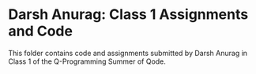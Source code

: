 # Darsh Anurag: Class 1 Assignments and Code
This folder contains code and assignments submitted by Darsh Anurag in Class 1 of the Q-Programming Summer of Qode.